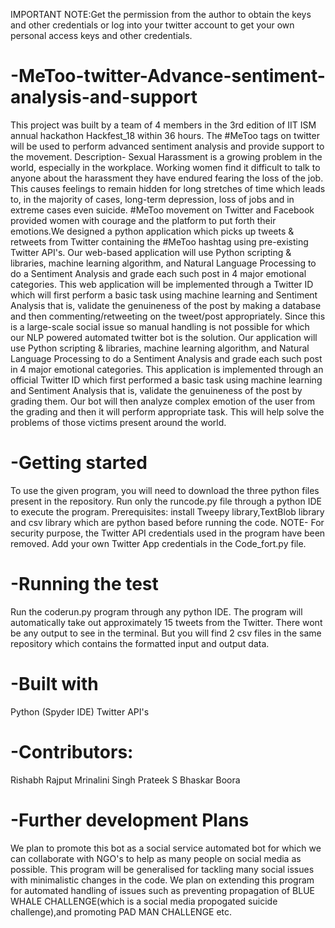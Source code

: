 IMPORTANT NOTE:Get the permission from the author to obtain the keys and other credentials or log into your twitter account to get your own personal access keys and other credentials.

# -MeToo-twitter-Advance-sentiment-analysis-and-support
This project was built by a team of 4 members in the 3rd edition of IIT ISM annual hackathon Hackfest_18 within 36 hours.
The #MeToo tags on twitter will be used to perform advanced sentiment analysis and provide support to the movement.
Description- Sexual Harassment is a growing problem in the world, especially in the workplace. Working women find it difficult to talk to anyone about the harassment they have endured fearing the loss of the job. This causes feelings to remain hidden for long stretches of time which leads to, in the majority of cases, long-term depression, loss of jobs and in extreme cases even suicide. #MeToo movement on Twitter and Facebook provided women with courage and the platform to put forth their emotions.We designed a python application which picks up tweets & retweets from Twitter containing the #MeToo hashtag using pre-existing Twitter API's. Our web-based application will use Python scripting & libraries, machine learning algorithm, and Natural Language Processing to do a Sentiment Analysis and grade each such post in 4 major emotional categories. This web application will be implemented through a Twitter ID which will first perform a basic task using machine learning and Sentiment Analysis that is, validate the genuineness of the post by making a database and then commenting/retweeting on the tweet/post appropriately. Since this is a large-scale social issue so manual handling is not possible for which our NLP powered automated twitter bot is the solution. Our application will use Python scripting & libraries, machine learning algorithm, and Natural Language Processing to do a Sentiment Analysis and grade each such post in 4 major emotional categories. This application is implemented through an official Twitter ID which first performed a basic task using machine learning and Sentiment Analysis that is, validate the genuineness of the post by grading them. Our bot will then analyze complex emotion of the user from the grading and then it will perform appropriate task. This will help solve the problems of those victims present around the world.

# -Getting started
To use the given program, you will need to download the three python files present in the repository. Run only the runcode.py file through a python IDE to execute the program.
Prerequisites:
install Tweepy library,TextBlob library and csv library which are python based before running the code.
NOTE- For security purpose, the Twitter API credentials used in the program have been removed. Add your own Twitter App credentials in the Code_fort.py file.

# -Running the test
Run the coderun.py program through any python IDE. The program will automatically take out approximately 15 tweets from the Twitter. There wont be any output to see in the terminal. But you will find 2 csv files in the same repository which contains the formatted input and output data.

# -Built with
Python (Spyder IDE)
Twitter API's

# -Contributors:
Rishabh Rajput
Mrinalini Singh
Prateek S
Bhaskar Boora
# -Further development Plans
We plan to promote this bot as a social service automated bot for which we can collaborate with NGO's to help as many people on social media as possible.
This program will be generalised for tackling many social issues with minimalistic changes in the code. We plan on extending this program for automated handling of issues such as preventing propagation of BLUE WHALE CHALLENGE(which is a social media propogated suicide challenge),and promoting PAD MAN CHALLENGE etc.
